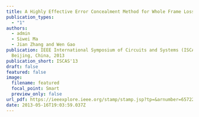 ```yaml
---
title: A Highly Effective Error Concealment Method for Whole Frame Loss
publication_types:
  - "1"
authors:
  - admin
  - Siwei Ma
  - Jian Zhang and Wen Gao
publication: IEEE International Symposium of Circuits and Systems (ISCAS),
  Beijing, China, 2013
publication_short: ISCAS'13
draft: false
featured: false
image:
  filename: featured
  focal_point: Smart
  preview_only: false
url_pdf: https://ieeexplore.ieee.org/stamp/stamp.jsp?tp=&arnumber=6572296
date: 2013-05-16T19:03:59.037Z
---
```

